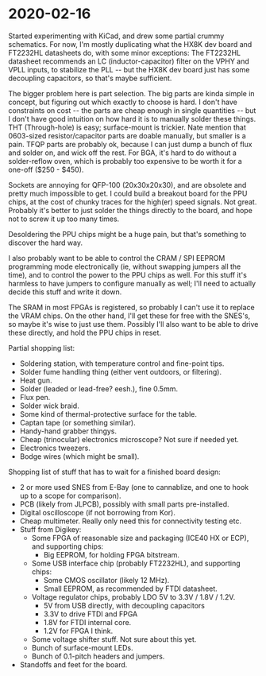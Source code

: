 # 2020-02-16

Started experimenting with KiCad, and drew some partial crummy schematics.  For
now, I'm mostly duplicating what the HX8K dev board and FT2232HL datasheets
do, with some minor exceptions:  The FT2232HL datasheet recommends an LC
(inductor-capacitor) filter on the VPHY and VPLL inputs, to stabilize the PLL
-- but the HX8K dev board just has some decoupling capacitors, so that's maybe
sufficient.

The bigger problem here is part selection.  The big parts are kinda simple in
concept, but figuring out which exactly to choose is hard.  I don't have
constraints on cost -- the parts are cheap enough in single quantities -- but I
don't have good intuition on how hard it is to manually solder these things.
THT (Through-hole) is easy; surface-mount is trickier.  Nate mention that
0603-sized resistor/capacitor parts are doable manually, but smaller is a pain.
TFQP parts are probably ok, because I can just dump a bunch of flux and solder
on, and wick off the rest.  For BGA, it's hard to do without a solder-reflow
oven, which is probably too expensive to be worth it for a one-off ($250 - $450).

Sockets are annoying for QFP-100 (20x30x20x30), and are obsolete and pretty
much impossible to get.  I could build a breakout board for the PPU chips, at
the cost of chunky traces for the high(er) speed signals.  Not great.  Probably
it's better to just solder the things directly to the board, and hope not to
screw it up too many times.

Desoldering the PPU chips might be a huge pain, but that's something to
discover the hard way.

I also probably want to be able to control the CRAM / SPI EEPROM programming
mode electronically (ie, without swapping jumpers all the time), and to
control the power to the PPU chips as well.  For this stuff it's harmless to
have jumpers to configure manually as well; I'll need to actually decide this
stuff and write it down.

The SRAM in most FPGAs is registered, so probably I can't use it to replace
the VRAM chips.  On the other hand, I'll get these for free with the SNES's, so
maybe it's wise to just use them.  Possibly I'll also want to be able to drive
these directly, and hold the PPU chips in reset.

Partial shopping list:
*   Soldering station, with temperature control and fine-point tips.
*   Solder fume handling thing (either vent outdoors, or filtering).
*   Heat gun.
*   Solder (leaded or lead-free? eesh.), fine 0.5mm.
*   Flux pen.
*   Solder wick braid.
*   Some kind of thermal-protective surface for the table.
*   Captan tape (or something similar).
*   Handy-hand grabber thingys.
*   Cheap (trinocular) electronics microscope?  Not sure if needed yet.
*   Electronics tweezers.
*   Bodge wires (which might be small).

Shopping list of stuff that has to wait for a finished board design:
*   2 or more used SNES from E-Bay (one to cannablize, and one to hook up to a
    scope for comparison).
*   PCB (likely from JLPCB), possibly with small parts pre-installed.
*   Digital oscilloscope (if not borrowing from Kor).
*   Cheap multimeter.  Really only need this for connectivity testing etc.
*   Stuff from Digikey:
    *   Some FPGA of reasonable size and packaging (ICE40 HX or ECP), and
        supporting chips:
        *   Big EEPROM, for holding FPGA bitstream.
    *   Some USB interface chip (probably FT2232HL), and supporting chips:
        *   Some CMOS oscillator (likely 12 MHz).
        *   Small EEPROM, as recommended by FTDI datasheet.
    *   Voltage regulator chips, probably LDO 5V to 3.3V / 1.8V / 1.2V.
        *   5V from USB directly, with decoupling capacitors
        *   3.3V to drive FTDI and FPGA
        *   1.8V for FTDI internal core.
        *   1.2V for FPGA I think.
    *   Some voltage shifter stuff.  Not sure about this yet.
    *   Bunch of surface-mount LEDs.
    *   Bunch of 0.1-pitch headers and jumpers.
*   Standoffs and feet for the board.
